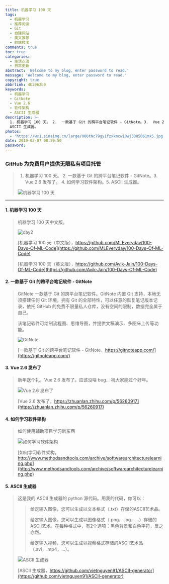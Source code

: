 ```yaml
---
title: 机器学习 100 天
tags:
  - 机器学习
  - 推荐阅读
  - Git
  - 自建网站
  - 美文推荐
  - 前端技术
comments: true
toc: true
categories:
  - 生活点滴
  - 日常更新
abstract: 'Welcome to my blog, enter password to read.'
message: 'Welcome to my blog, enter password to read.'
copyright: true
abbrlink: 4b2962b9
keywords:
  - 机器学习
  - GitNote
  - Vue 2.6
  - 软件架构
  - ASCII 生成器
description: >-
  1. 机器学习 100 天。 2.  一款基于 Git 的跨平台笔记软件 - GitNote。3.  Vue 2.6 发布了。 4. 如何学习软件架构。5.
  ASCII 生成器。
photos:
  - 'https://wx1.sinaimg.cn/large/006tNc79gy1fzxkmcwi0wj3085061mx5.jpg'
date: 2019-02-07 08:50:50
password:
---
```

<script type="text/javascript" src="/js/src/bai.js"></script>

### GitHub 为免费用户提供无限私有项目托管
>  1. 机器学习 100 天。 2.  一款基于 Git 的跨平台笔记软件 - GitNote。3.  Vue 2.6 发布了。 4. 如何学习软件架构。5. ASCII 生成器。
>
> ![机器学习 100 天](https://wx4.sinaimg.cn/large/006tNc79gy1fzxkjgwmp4j30mc0aeq4g.jpg)

---
#### 1. 机器学习 100 天
> 机器学习 100 天中文版。
>
> ![day2](https://wx4.sinaimg.cn/large/006tNc79gy1fzxkhg21qgj30lu09gmy4.jpg)
>
> [机器学习 100 天（中文版），https://github.com/MLEveryday/100-Days-Of-ML-Code](https://github.com/MLEveryday/100-Days-Of-ML-Code)
>
> [机器学习 100 天（英文版），https://github.com/Avik-Jain/100-Days-Of-ML-Code](https://github.com/Avik-Jain/100-Days-Of-ML-Code)

#### 2. 一款基于 Git 的跨平台笔记软件 - GitNote
> GitNote 一款基于 Git 的跨平台笔记软件。GitNote 内置 Git 支持，本地无须搭建任何 Git 环境，拥有 Git 的全部特性，可以任意的恢复笔记版本记录，依托 GitHub 的免费不限量私人仓库，没有空间的限制，数据完全属于自己。
>
> 该笔记软件可绘制流程图、思维导图，并提供文稿演示、多图床上传等功能。
>
> ![GitNote](https://wx2.sinaimg.cn/large/006tNc79gy1fzxkga0obqj30yt0e3q43.jpg)
>
> [一款基于 Git 的跨平台笔记软件 - GitNote，https://gitnoteapp.com/](https://gitnoteapp.com/)

#### 3. Vue 2.6 发布了
> 新年送个礼，Vue 2.6 发布了。应该没啥 bug... 祝大家能过个好年。
>
> ![Vue 2.6 发布了](https://wx3.sinaimg.cn/large/006tNc79gy1fzxk6y65edj30fa05mq32.jpg)
>
> [Vue 2.6 发布了，https://zhuanlan.zhihu.com/p/56260917](https://zhuanlan.zhihu.com/p/56260917)

#### 4. 如何学习软件架构
> 如何使用辅助项目学习新东西
>
> ![如何学习软件架构](https://wx4.sinaimg.cn/large/006tNc79gy1fzxk92t7o6j30ci07hq3m.jpg)
>
> [如何学习软件架构，http://www.methodsandtools.com/archive/softwarearchitecturelearning.php](http://www.methodsandtools.com/archive/softwarearchitecturelearning.php)

#### 5. ASCII 生成器
> 这是我的 ASCII 生成器的 python 源代码。用我的代码，你可以：
>
>> 给定输入图像，您可以生成以文本格式（.txt）存储的ASCII艺术品。
>>
>> 给定输入图像，您可以生成以图像格式（.png，.jpg，...）存储的ASCII艺术。在每种格式中，有2个选项：黑色背景和白色字符，反之亦然。
>>
>> 给定输入视频，您可以生成以视频格式存储的ASCII艺术品（.avi，.mp4，...）。
>
> ![ASCII 生成器](https://wx2.sinaimg.cn/large/006tNc79gy1fzxkc84tywj30m70gt0ve.jpg)
>
> [ASCII 生成器，https://github.com/vietnguyen91/ASCII-generator](https://github.com/vietnguyen91/ASCII-generator)


